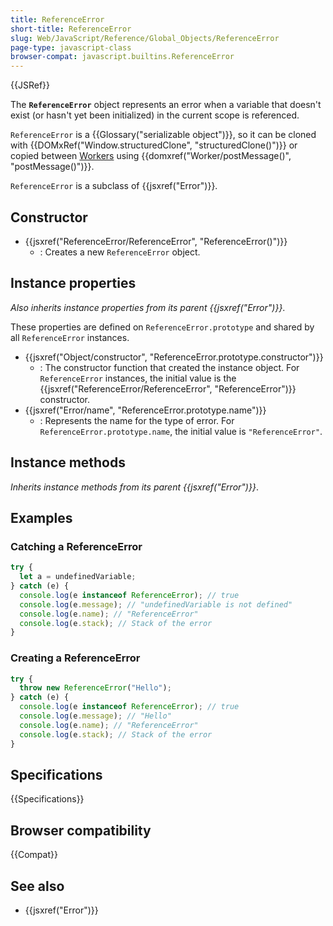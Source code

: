 ```yaml
---
title: ReferenceError
short-title: ReferenceError
slug: Web/JavaScript/Reference/Global_Objects/ReferenceError
page-type: javascript-class
browser-compat: javascript.builtins.ReferenceError
---
```


{{JSRef}}

The **`ReferenceError`** object represents an error when a variable that doesn't exist (or hasn't yet been initialized) in the current scope is referenced.

`ReferenceError` is a {{Glossary("serializable object")}}, so it can be cloned with {{DOMxRef("Window.structuredClone", "structuredClone()")}} or copied between [Workers](/en-US/docs/Web/API/Worker) using {{domxref("Worker/postMessage()", "postMessage()")}}.

`ReferenceError` is a subclass of {{jsxref("Error")}}.

## Constructor

- {{jsxref("ReferenceError/ReferenceError", "ReferenceError()")}}
  - : Creates a new `ReferenceError` object.

## Instance properties

_Also inherits instance properties from its parent {{jsxref("Error")}}_.

These properties are defined on `ReferenceError.prototype` and shared by all `ReferenceError` instances.

- {{jsxref("Object/constructor", "ReferenceError.prototype.constructor")}}
  - : The constructor function that created the instance object. For `ReferenceError` instances, the initial value is the {{jsxref("ReferenceError/ReferenceError", "ReferenceError")}} constructor.
- {{jsxref("Error/name", "ReferenceError.prototype.name")}}
  - : Represents the name for the type of error. For `ReferenceError.prototype.name`, the initial value is `"ReferenceError"`.

## Instance methods

_Inherits instance methods from its parent {{jsxref("Error")}}_.

## Examples

### Catching a ReferenceError

```js
try {
  let a = undefinedVariable;
} catch (e) {
  console.log(e instanceof ReferenceError); // true
  console.log(e.message); // "undefinedVariable is not defined"
  console.log(e.name); // "ReferenceError"
  console.log(e.stack); // Stack of the error
}
```

### Creating a ReferenceError

```js
try {
  throw new ReferenceError("Hello");
} catch (e) {
  console.log(e instanceof ReferenceError); // true
  console.log(e.message); // "Hello"
  console.log(e.name); // "ReferenceError"
  console.log(e.stack); // Stack of the error
}
```

## Specifications

{{Specifications}}

## Browser compatibility

{{Compat}}

## See also

- {{jsxref("Error")}}
